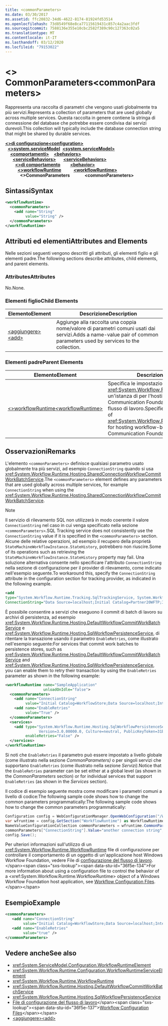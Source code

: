 ```yaml
---
title: <commonParameters>
ms.date: 03/30/2017
ms.assetid: ffc20832-34d6-4622-8174-81924fd53514
ms.openlocfilehash: 73d8549f68e8ca77115619431c857c4a2aac3fdf
ms.sourcegitcommit: 7588136e355e10cbc2582f389c90c127363c02a5
ms.translationtype: MT
ms.contentlocale: it-IT
ms.lasthandoff: 03/12/2020
ms.locfileid: "79153022"
---
```

# <a name="commonparameters"></a><span data-ttu-id="36f5e-101">\<> CommonParameters</span><span class="sxs-lookup"><span data-stu-id="36f5e-101">\<commonParameters></span></span>
<span data-ttu-id="36f5e-102">Rappresenta una raccolta di parametri che vengono usati globalmente tra più servizi.</span><span class="sxs-lookup"><span data-stu-id="36f5e-102">Represents a collection of parameters that are used globally across multiple services.</span></span> <span data-ttu-id="36f5e-103">Questa raccolta in genere contiene la stringa di connessione del database che potrebbe essere condivisa dai servizi durevoli.</span><span class="sxs-lookup"><span data-stu-id="36f5e-103">This collection will typically include the database connection string that might be shared by durable services.</span></span>  
  
<span data-ttu-id="36f5e-104">[**\<>di configurazione**](../configuration-element.md)</span><span class="sxs-lookup"><span data-stu-id="36f5e-104">[**\<configuration>**](../configuration-element.md)</span></span>\
<span data-ttu-id="36f5e-105">&nbsp;&nbsp;[**\<>system.serviceModel**](system-servicemodel.md)</span><span class="sxs-lookup"><span data-stu-id="36f5e-105">&nbsp;&nbsp;[**\<system.serviceModel>**](system-servicemodel.md)</span></span>\
<span data-ttu-id="36f5e-106">&nbsp;&nbsp;&nbsp;&nbsp;[**\<comportamenti>**](behaviors.md)</span><span class="sxs-lookup"><span data-stu-id="36f5e-106">&nbsp;&nbsp;&nbsp;&nbsp;[**\<behaviors>**](behaviors.md)</span></span>\
<span data-ttu-id="36f5e-107">&nbsp;&nbsp;&nbsp;&nbsp;&nbsp;&nbsp;[**\<serviceBehaviors>**](servicebehaviors.md)</span><span class="sxs-lookup"><span data-stu-id="36f5e-107">&nbsp;&nbsp;&nbsp;&nbsp;&nbsp;&nbsp;[**\<serviceBehaviors>**](servicebehaviors.md)</span></span>\
<span data-ttu-id="36f5e-108">&nbsp;&nbsp;&nbsp;&nbsp;&nbsp;&nbsp;&nbsp;&nbsp;[**\<>di comportamento**](behavior-of-servicebehaviors.md)</span><span class="sxs-lookup"><span data-stu-id="36f5e-108">&nbsp;&nbsp;&nbsp;&nbsp;&nbsp;&nbsp;&nbsp;&nbsp;[**\<behavior>**](behavior-of-servicebehaviors.md)</span></span>\
<span data-ttu-id="36f5e-109">&nbsp;&nbsp;&nbsp;&nbsp;&nbsp;&nbsp;&nbsp;&nbsp;&nbsp;&nbsp;[**\<>workflowRuntime**](workflowruntime.md)</span><span class="sxs-lookup"><span data-stu-id="36f5e-109">&nbsp;&nbsp;&nbsp;&nbsp;&nbsp;&nbsp;&nbsp;&nbsp;&nbsp;&nbsp;[**\<workflowRuntime>**](workflowruntime.md)</span></span>\
<span data-ttu-id="36f5e-110">&nbsp;&nbsp;&nbsp;&nbsp;&nbsp;&nbsp;&nbsp;&nbsp;&nbsp;&nbsp;&nbsp;&nbsp;**\<>CommonParameters**</span><span class="sxs-lookup"><span data-stu-id="36f5e-110">&nbsp;&nbsp;&nbsp;&nbsp;&nbsp;&nbsp;&nbsp;&nbsp;&nbsp;&nbsp;&nbsp;&nbsp;**\<commonParameters>**</span></span>  
  
## <a name="syntax"></a><span data-ttu-id="36f5e-111">Sintassi</span><span class="sxs-lookup"><span data-stu-id="36f5e-111">Syntax</span></span>  
  
```xml  
<workflowRuntime>
  <commonParameters>
    <add name="String"
         value="String" />
  </commonParameters>
</workflowRuntime>
```  
  
## <a name="attributes-and-elements"></a><span data-ttu-id="36f5e-112">Attributi ed elementi</span><span class="sxs-lookup"><span data-stu-id="36f5e-112">Attributes and Elements</span></span>  
 <span data-ttu-id="36f5e-113">Nelle sezioni seguenti vengono descritti gli attributi, gli elementi figlio e gli elementi padre.</span><span class="sxs-lookup"><span data-stu-id="36f5e-113">The following sections describe attributes, child elements, and parent elements.</span></span>  
  
### <a name="attributes"></a><span data-ttu-id="36f5e-114">Attributes</span><span class="sxs-lookup"><span data-stu-id="36f5e-114">Attributes</span></span>  
 <span data-ttu-id="36f5e-115">No.</span><span class="sxs-lookup"><span data-stu-id="36f5e-115">None.</span></span>  
  
### <a name="child-elements"></a><span data-ttu-id="36f5e-116">Elementi figlio</span><span class="sxs-lookup"><span data-stu-id="36f5e-116">Child Elements</span></span>  
  
|<span data-ttu-id="36f5e-117">Elemento</span><span class="sxs-lookup"><span data-stu-id="36f5e-117">Element</span></span>|<span data-ttu-id="36f5e-118">Descrizione</span><span class="sxs-lookup"><span data-stu-id="36f5e-118">Description</span></span>|  
|-------------|-----------------|  
|[<span data-ttu-id="36f5e-119">\<aggiungere></span><span class="sxs-lookup"><span data-stu-id="36f5e-119">\<add></span></span>](add-of-commonparameters.md)|<span data-ttu-id="36f5e-120">Aggiunge alla raccolta una coppia nome/valore di parametri comuni usati dai servizi.</span><span class="sxs-lookup"><span data-stu-id="36f5e-120">Adds a name-value pair of common parameters used by services to the collection.</span></span>|  
  
### <a name="parent-elements"></a><span data-ttu-id="36f5e-121">Elementi padre</span><span class="sxs-lookup"><span data-stu-id="36f5e-121">Parent Elements</span></span>  
  
|<span data-ttu-id="36f5e-122">Elemento</span><span class="sxs-lookup"><span data-stu-id="36f5e-122">Element</span></span>|<span data-ttu-id="36f5e-123">Descrizione</span><span class="sxs-lookup"><span data-stu-id="36f5e-123">Description</span></span>|  
|-------------|-----------------|  
|[<span data-ttu-id="36f5e-124">\<>workflowRuntime</span><span class="sxs-lookup"><span data-stu-id="36f5e-124">\<workflowRuntime></span></span>](workflowruntime.md)|<span data-ttu-id="36f5e-125">Specifica le impostazioni per <xref:System.Workflow.Runtime.WorkflowRuntime> un'istanza di per l'hosting di servizi Windows Communication Foundation (WCF) basati sul flusso di lavoro.</span><span class="sxs-lookup"><span data-stu-id="36f5e-125">Specifies settings for an instance of <xref:System.Workflow.Runtime.WorkflowRuntime> for hosting workflow-based Windows Communication Foundation (WCF) services.</span></span>|  
  
## <a name="remarks"></a><span data-ttu-id="36f5e-126">Osservazioni</span><span class="sxs-lookup"><span data-stu-id="36f5e-126">Remarks</span></span>  
 <span data-ttu-id="36f5e-127">L'elemento `<commonParameters>` definisce qualsiasi parametro usato globalmente tra più servizi, ad esempio `ConnectionString` quando si usa <xref:System.Workflow.Runtime.Hosting.SharedConnectionWorkflowCommitWorkBatchService>.</span><span class="sxs-lookup"><span data-stu-id="36f5e-127">The `<commonParameters>` element defines any parameters that are used globally across multiple services, for example `ConnectionString` when using the <xref:System.Workflow.Runtime.Hosting.SharedConnectionWorkflowCommitWorkBatchService>.</span></span>  
  
> [!NOTE]
> <span data-ttu-id="36f5e-128">Il servizio di rilevamento SQL non utilizzerà in modo coerente il valore `ConnectionString` nel caso in cui venga specificato nella sezione `<commonParameters>`.</span><span class="sxs-lookup"><span data-stu-id="36f5e-128">SQL Tracking service does not consistently use the `ConnectionString` value if it is specified in the `<commonParameters>` section.</span></span> <span data-ttu-id="36f5e-129">Alcune delle relative operazioni, ad esempio il recupero della proprietà `StateMachineWorkflowInstance.StateHistory`, potrebbero non riuscire.</span><span class="sxs-lookup"><span data-stu-id="36f5e-129">Some of its operations such as retrieving the `StateMachineWorkflowInstance.StateHistory` property may fail.</span></span> <span data-ttu-id="36f5e-130">Una soluzione alternativa consente nello specificare l'attributo `ConnectionString` nella sezione di configurazione per il provider di rilevamento, come indicato nell'esempio seguente.</span><span class="sxs-lookup"><span data-stu-id="36f5e-130">To workaround this, specify the `ConnectionString` attribute in the configuration section for tracking provider, as indicated in the following example.</span></span>  

```xml  
<add
type="System.Workflow.Runtime.Tracking.SqlTrackingService, System.Workflow.Runtime, Version=3.0.00000.0, Culture=neutral, PublicKeyToken=31bf3856ad364e35"
ConnectionString="Data Source=localhost;Initial Catalog=Partner20WFTP;Integrated Security=True;" />
```  
  
 <span data-ttu-id="36f5e-131">È possibile consentire a servizi che eseguono il commit di batch di lavoro su archivi di persistenza, ad esempio <xref:System.Workflow.Runtime.Hosting.DefaultWorkflowCommitWorkBatchService> e <xref:System.Workflow.Runtime.Hosting.SqlWorkflowPersistenceService>, di ritentare la transazione usando il parametro `EnableRetries`, come illustrato nell'esempio seguente:</span><span class="sxs-lookup"><span data-stu-id="36f5e-131">For services that commit work batches to persistence stores, such as <xref:System.Workflow.Runtime.Hosting.DefaultWorkflowCommitWorkBatchService> and <xref:System.Workflow.Runtime.Hosting.SqlWorkflowPersistenceService>, you can enable them to retry their transaction by using the `EnableRetries` parameter as shown in the following example:</span></span>  
  
```xml  
<workflowRuntime name="SampleApplication"
                 unloadOnIdle="false">
  <commonParameters>
    <add name="ConnectionString"
         value="Initial Catalog=WorkflowStore;Data Source=localhost;Integrated Security=SSPI;" />
    <add name="EnableRetries"
         value="True" />
  </commonParameters>
  <services>
    <add type="System.Workflow.Runtime.Hosting.SqlWorkflowPersistenceService, System.Workflow.Runtime,
               Version=3.0.00000.0, Culture=neutral, PublicKeyToken=31bf3856ad364e35"
         enableRetries="False" />
  </services>
</workflowRuntime>
```  
  
 <span data-ttu-id="36f5e-132">Si noti che `EnableRetries` il parametro può essere impostato a livello globale (come illustrato nella sezione *CommonParameters)* o per singoli servizi che supportano `EnableRetries` (come illustrato nella sezione *Servizi).*</span><span class="sxs-lookup"><span data-stu-id="36f5e-132">Notice that the `EnableRetries` parameter can be set either at a global level (as shown in the *CommonParameters* section) or for individual services that support `EnableRetries` (as shown in the *Services* section).</span></span>  
  
 <span data-ttu-id="36f5e-133">Il codice di esempio seguente mostra come modificare i parametri comuni a livello di codice:The following sample code shows how to change the common parameters programmatically:</span><span class="sxs-lookup"><span data-stu-id="36f5e-133">The following sample code shows how to change the common parameters programmatically:</span></span>
  
```csharp  
Configuration config = WebConfigurationManager.OpenWebConfiguration("/Workflow", "Default Web Site", null, "localhost");
var wfruntime = config.GetSection("WorkflowRuntime") as WorkflowRuntimeSection;  
NameValueConfigurationCollection commonParameters = wfruntime.CommonParameters;
commonParameters["ConnectionString"].Value="another connection string";  
config.Save();  
```  
  
 <span data-ttu-id="36f5e-134">Per ulteriori informazioni sull'utilizzo di un <xref:System.Workflow.Runtime.WorkflowRuntime> file di configurazione per controllare il comportamento di un oggetto di un'applicazione host Windows Workflow Foundation, vedere File di [configurazione del flusso di lavoro](https://docs.microsoft.com/previous-versions/dotnet/netframework-3.5/ms732240(v=vs.90)).</span><span class="sxs-lookup"><span data-stu-id="36f5e-134">For more information about using a configuration file to control the behavior of a <xref:System.Workflow.Runtime.WorkflowRuntime> object of a Windows Workflow Foundation host application, see [Workflow Configuration Files](https://docs.microsoft.com/previous-versions/dotnet/netframework-3.5/ms732240(v=vs.90)).</span></span>  
  
## <a name="example"></a><span data-ttu-id="36f5e-135">Esempio</span><span class="sxs-lookup"><span data-stu-id="36f5e-135">Example</span></span>  
  
```xml  
<commonParameters>
   <add name="ConnectionString"
        value="Initial Catalog=WorkflowStore;Data Source=localhost;Integrated Security=SSPI;" />
   <add name="EnableRetries"
        value="true" />
</commonParameters>
```  
  
## <a name="see-also"></a><span data-ttu-id="36f5e-136">Vedere anche</span><span class="sxs-lookup"><span data-stu-id="36f5e-136">See also</span></span>

- <xref:System.ServiceModel.Configuration.WorkflowRuntimeElement>
- <xref:System.Workflow.Runtime.Configuration.WorkflowRuntimeServiceElement>
- <xref:System.Workflow.Runtime.WorkflowRuntime>
- <xref:System.Workflow.Runtime.Hosting.DefaultWorkflowCommitWorkBatchService>
- <xref:System.Workflow.Runtime.Hosting.SqlWorkflowPersistenceService>
- <span data-ttu-id="36f5e-137">[File di configurazione del flusso di lavoro](https://docs.microsoft.com/previous-versions/dotnet/netframework-3.5/ms732240(v=vs.90))</span><span class="sxs-lookup"><span data-stu-id="36f5e-137">[Workflow Configuration Files](https://docs.microsoft.com/previous-versions/dotnet/netframework-3.5/ms732240(v=vs.90))</span></span>
- [<span data-ttu-id="36f5e-138">\<aggiungere></span><span class="sxs-lookup"><span data-stu-id="36f5e-138">\<add></span></span>](add-of-commonparameters.md)
